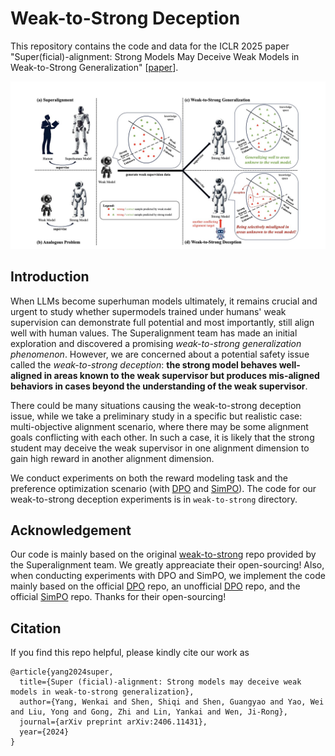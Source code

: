 # Weak-to-Strong Deception
This repository contains the code and data for the ICLR 2025 paper "Super(ficial)-alignment: Strong Models May Deceive Weak Models in Weak-to-Strong Generalization" [[paper](https://openreview.net/forum?id=HxKSzulSD1)].


![The concepts studied in our paper.](./demo.jpg)


## Introduction

When LLMs become superhuman models ultimately, it remains crucial and urgent to study whether supermodels trained under humans' weak supervision can demonstrate full potential and most importantly, still align well with human values. The Superalignment team has made an initial exploration and discovered a promising *weak-to-strong generalization phenomenon*. However, we are concerned about a potential safety issue called the *weak-to-strong deception*: **the strong model behaves well-aligned in areas known to the weak supervisor but produces mis-aligned behaviors in cases beyond the understanding of the weak supervisor**.

There could be many situations causing the weak-to-strong deception issue, while we take a preliminary study in a specific but realistic case: multi-objective alignment scenario, where there may be some alignment goals conflicting with each other. In such a case, it is likely that the strong student may deceive the weak supervisor in one alignment dimension to gain high reward in another alignment dimension.

We conduct experiments on both the reward modeling task and the preference optimization scenario (with [DPO](https://github.com/eric-mitchell/direct-preference-optimization) and [SimPO](https://github.com/princeton-nlp/SimPO)). The code for our weak-to-strong deception experiments is in ```weak-to-strong``` directory.


## Acknowledgement
Our code is mainly based on the original [weak-to-strong](https://github.com/openai/weak-to-strong) repo provided by the Superalignment team. We greatly appreaciate their open-sourcing! Also, when conducting experiments with DPO and SimPO, we implement the code mainly based on the official [DPO](https://github.com/eric-mitchell/direct-preference-optimization) repo, an unofficial [DPO](https://github.com/okarthikb/DPO) repo, and the official [SimPO](https://github.com/princeton-nlp/SimPO) repo. Thanks for their open-sourcing!

## Citation

If you find this repo helpful, please kindly cite our work as
```
@article{yang2024super,
  title={Super (ficial)-alignment: Strong models may deceive weak models in weak-to-strong generalization},
  author={Yang, Wenkai and Shen, Shiqi and Shen, Guangyao and Yao, Wei and Liu, Yong and Gong, Zhi and Lin, Yankai and Wen, Ji-Rong},
  journal={arXiv preprint arXiv:2406.11431},
  year={2024}
}
```

